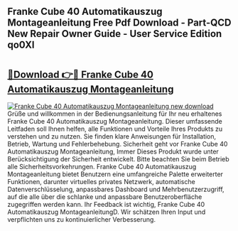 ## Franke Cube 40 Automatikauszug Montageanleitung Free Pdf Download - Part-QCD New Repair Owner Guide - User Service Edition qo0Xl

# <h2><a href="http://df6v1s.blite.top/?on=Franke+Cube+40+Automatikauszug+Montageanleitung">🔗Download 👉🔴 Franke Cube 40 Automatikauszug Montageanleitung</a></h2>

[![Franke Cube 40 Automatikauszug Montageanleitung new download](https://i.imgur.com/lujVjoI.png)](http://df6v1s.blite.top/?on=Franke+Cube+40+Automatikauszug+Montageanleitung)
Grüße und willkommen in der Bedienungsanleitung für Ihr neu erhaltenes Franke Cube 40 Automatikauszug Montageanleitung. Dieser umfassende Leitfaden soll Ihnen helfen, alle Funktionen und Vorteile Ihres Produkts zu verstehen und zu nutzen. Sie finden klare Anweisungen für Installation, Betrieb, Wartung und Fehlerbehebung. Sicherheit geht vor Franke Cube 40 Automatikauszug Montageanleitung, Immer Dieses Produkt wurde unter Berücksichtigung der Sicherheit entwickelt. Bitte beachten Sie beim Betrieb alle Sicherheitsvorkehrungen. Franke Cube 40 Automatikauszug Montageanleitung bietet Benutzern eine umfangreiche Palette erweiterter Funktionen, darunter virtuelles privates Netzwerk, automatische Datenverschlüsselung, anpassbares Dashboard und Mehrbenutzerzugriff, auf die alle über die schlanke und anpassbare Benutzeroberfläche zugegriffen werden kann. Ihr Feedback ist wichtig, Franke Cube 40 Automatikauszug MontageanleitungD. Wir schätzen Ihren Input und verpflichten uns zu kontinuierlicher Verbesserung.
